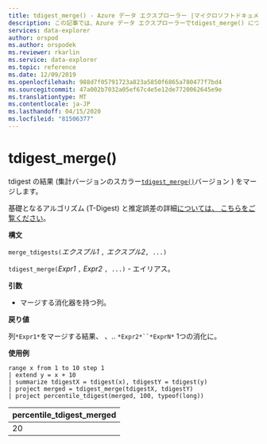 ```yaml
---
title: tdigest_merge() - Azure データ エクスプローラー |マイクロソフトドキュメント
description: この記事では、Azure データ エクスプローラーでtdigest_merge() について説明します。
services: data-explorer
author: orspod
ms.author: orspodek
ms.reviewer: rkarlin
ms.service: data-explorer
ms.topic: reference
ms.date: 12/09/2019
ms.openlocfilehash: 988d7f05791723a823a5850f6865a780477f7bd4
ms.sourcegitcommit: 47a002b7032a05ef67c4e5e12de7720062645e9e
ms.translationtype: MT
ms.contentlocale: ja-JP
ms.lasthandoff: 04/15/2020
ms.locfileid: "81506377"
---
```

# <a name="tdigest_merge"></a>tdigest_merge()

tdigest の結果 (集計バージョンのスカラー[`tdigest_merge()`](tdigest-merge-aggfunction.md)バージョン ) をマージします。

基礎となるアルゴリズム (T-Digest) と推定誤差の詳細[については、 こちらをご覧ください](percentiles-aggfunction.md#estimation-error-in-percentiles)。

**構文**

`merge_tdigests(`*エクスプル1* `,` *エクスプル2*`, ...)`

`tdigest_merge(`*Expr1* `,` *Expr2* `, ...)` - エイリアス。

**引数**

* マージする消化器を持つ列。

**戻り値**

列`*Expr1*`をマージする結果、 、.. `*Expr2*``*ExprN*` 1つの消化に。

**使用例**

```kusto
range x from 1 to 10 step 1 
| extend y = x + 10
| summarize tdigestX = tdigest(x), tdigestY = tdigest(y)
| project merged = tdigest_merge(tdigestX, tdigestY)
| project percentile_tdigest(merged, 100, typeof(long))
```

|percentile_tdigest_merged|
|---|
|20|